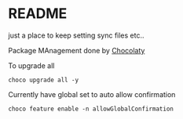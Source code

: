 # README

just a place to keep setting sync files etc..

Package MAnagement done by [Chocolaty](https://docs.chocolatey.org/en-us/)

To upgrade all 

```
choco upgrade all -y
```

Currently have global set to auto allow confirmation

```
choco feature enable -n allowGlobalConfirmation
```

